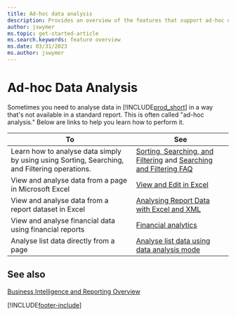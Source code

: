 ```yaml
---
title: Ad-hoc data analysis
description: Provides an overview of the features that support ad-hoc data analysis tasks in the Business Central product.
author: jswymer
ms.topic: get-started-article
ms.search.keywords: feature overview
ms.date: 03/31/2023
ms.author: jswymer
---
```

# Ad-hoc Data Analysis

Sometimes you need to analyse data in [!INCLUDE[prod_short](includes/prod_short.md)] in a way that's not available in a standard report. This is often called "ad-hoc analysis." Below are links to help you learn how to perform it.

| To | See |
| --- | --- |
| Learn how to analyse data simply by using using Sorting, Searching, and Filtering operations. | [Sorting, Searching, and Filtering](ui-enter-criteria-filters.md) and [Searching and Filtering FAQ](ui-search-filter-faq.yml) |
| View and analyse data from a page in Microsoft Excel | [View and Edit in Excel](across-work-with-excel.md) |
| View and analyse data from a report dataset in Excel | [Analysing Report Data with Excel and XML](report-analyze-excel.md) |
| View and analyse financial data using financial reports | [Financial analytics](bi.md) |
| Analyse list data directly from a page |[Analyse list data using data analysis mode](analysis-mode.md)|

## See also 

[Business Intelligence and Reporting Overview](ui-work-report.md)

[!INCLUDE[footer-include](includes/footer-banner.md)]
